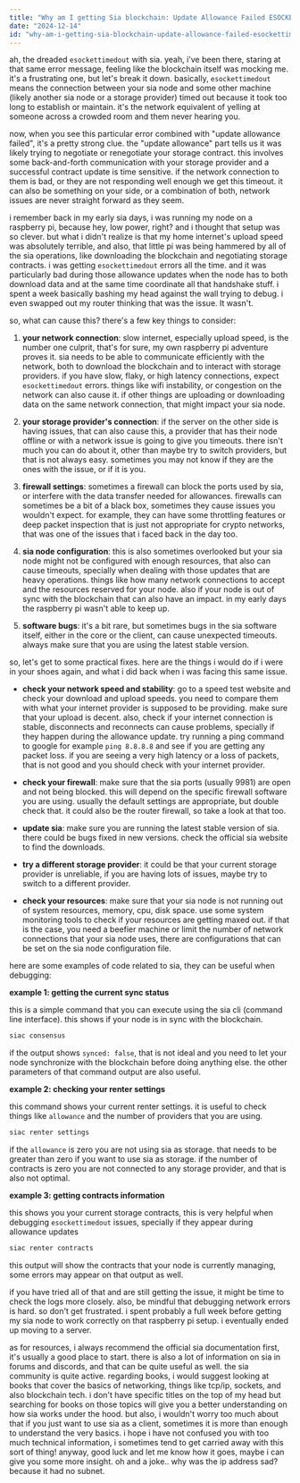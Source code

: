 ```yaml
---
title: "Why am I getting Sia blockchain: Update Allowance Failed ESOCKETTIMEDOUT?"
date: "2024-12-14"
id: "why-am-i-getting-sia-blockchain-update-allowance-failed-esockettimedout"
---
```


ah, the dreaded `esockettimedout` with sia. yeah, i've been there, staring at that same error message, feeling like the blockchain itself was mocking me. it's a frustrating one, but let's break it down. basically, `esockettimedout` means the connection between your sia node and some other machine (likely another sia node or a storage provider) timed out because it took too long to establish or maintain. it's the network equivalent of yelling at someone across a crowded room and them never hearing you.

now, when you see this particular error combined with "update allowance failed", it's a pretty strong clue. the "update allowance" part tells us it was likely trying to negotiate or renegotiate your storage contract. this involves some back-and-forth communication with your storage provider and a successful contract update is time sensitive. if the network connection to them is bad, or they are not responding well enough we get this timeout. it can also be something on your side, or a combination of both, network issues are never straight forward as they seem.

i remember back in my early sia days, i was running my node on a raspberry pi, because hey, low power, right? and i thought that setup was so clever. but what i didn't realize is that my home internet's upload speed was absolutely terrible, and also, that little pi was being hammered by all of the sia operations, like downloading the blockchain and negotiating storage contracts. i was getting `esockettimedout` errors all the time. and it was particularly bad during those allowance updates when the node has to both download data and at the same time coordinate all that handshake stuff. i spent a week basically bashing my head against the wall trying to debug. i even swapped out my router thinking that was the issue. It wasn't.

so, what can cause this? there's a few key things to consider:

1.  **your network connection**: slow internet, especially upload speed, is the number one culprit, that's for sure, my own raspberry pi adventure proves it. sia needs to be able to communicate efficiently with the network, both to download the blockchain and to interact with storage providers. if you have slow, flaky, or high latency connections, expect `esockettimedout` errors. things like wifi instability, or congestion on the network can also cause it. if other things are uploading or downloading data on the same network connection, that might impact your sia node.

2.  **your storage provider's connection**: if the server on the other side is having issues, that can also cause this, a provider that has their node offline or with a network issue is going to give you timeouts. there isn't much you can do about it, other than maybe try to switch providers, but that is not always easy. sometimes you may not know if they are the ones with the issue, or if it is you.

3.  **firewall settings**: sometimes a firewall can block the ports used by sia, or interfere with the data transfer needed for allowances. firewalls can sometimes be a bit of a black box, sometimes they cause issues you wouldn't expect. for example, they can have some throttling features or deep packet inspection that is just not appropriate for crypto networks, that was one of the issues that i faced back in the day too.

4. **sia node configuration**: this is also sometimes overlooked but your sia node might not be configured with enough resources, that also can cause timeouts, specially when dealing with those updates that are heavy operations. things like how many network connections to accept and the resources reserved for your node. also if your node is out of sync with the blockchain that can also have an impact. in my early days the raspberry pi wasn't able to keep up.

5. **software bugs**: it's a bit rare, but sometimes bugs in the sia software itself, either in the core or the client, can cause unexpected timeouts. always make sure that you are using the latest stable version.

so, let's get to some practical fixes. here are the things i would do if i were in your shoes again, and what i did back when i was facing this same issue.

*   **check your network speed and stability**: go to a speed test website and check your download and upload speeds. you need to compare them with what your internet provider is supposed to be providing. make sure that your upload is decent. also, check if your internet connection is stable, disconnects and reconnects can cause problems, specially if they happen during the allowance update. try running a ping command to google for example `ping 8.8.8.8` and see if you are getting any packet loss. if you are seeing a very high latency or a loss of packets, that is not good and you should check with your internet provider.

*   **check your firewall**: make sure that the sia ports (usually 9981) are open and not being blocked. this will depend on the specific firewall software you are using. usually the default settings are appropriate, but double check that. it could also be the router firewall, so take a look at that too.

*   **update sia**: make sure you are running the latest stable version of sia. there could be bugs fixed in new versions. check the official sia website to find the downloads.

*   **try a different storage provider**: it could be that your current storage provider is unreliable, if you are having lots of issues, maybe try to switch to a different provider.

*   **check your resources**: make sure that your sia node is not running out of system resources, memory, cpu, disk space. use some system monitoring tools to check if your resources are getting maxed out. if that is the case, you need a beefier machine or limit the number of network connections that your sia node uses, there are configurations that can be set on the sia node configuration file.

here are some examples of code related to sia, they can be useful when debugging:

**example 1: getting the current sync status**

this is a simple command that you can execute using the sia cli (command line interface). this shows if your node is in sync with the blockchain.

```bash
siac consensus
```

if the output shows `synced: false`, that is not ideal and you need to let your node synchronize with the blockchain before doing anything else. the other parameters of that command output are also useful.

**example 2: checking your renter settings**

this command shows your current renter settings. it is useful to check things like `allowance` and the number of providers that you are using.

```bash
siac renter settings
```

if the `allowance` is zero you are not using sia as storage. that needs to be greater than zero if you want to use sia as storage. if the number of contracts is zero you are not connected to any storage provider, and that is also not optimal.

**example 3: getting contracts information**

this shows you your current storage contracts, this is very helpful when debugging `esockettimedout` issues, specially if they appear during allowance updates

```bash
siac renter contracts
```

this output will show the contracts that your node is currently managing, some errors may appear on that output as well.

if you have tried all of that and are still getting the issue, it might be time to check the logs more closely. also, be mindful that debugging network errors is hard. so don't get frustrated. i spent probably a full week before getting my sia node to work correctly on that raspberry pi setup. i eventually ended up moving to a server.

as for resources, i always recommend the official sia documentation first, it's usually a good place to start. there is also a lot of information on sia in forums and discords, and that can be quite useful as well. the sia community is quite active. regarding books, i would suggest looking at books that cover the basics of networking, things like tcp/ip, sockets, and also blockchain tech. i don't have specific titles on the top of my head but searching for books on those topics will give you a better understanding on how sia works under the hood. but also, i wouldn't worry too much about that if you just want to use sia as a client, sometimes it is more than enough to understand the very basics. i hope i have not confused you with too much technical information, i sometimes tend to get carried away with this sort of thing! anyway, good luck and let me know how it goes, maybe i can give you some more insight. oh and a joke.. why was the ip address sad? because it had no subnet.

